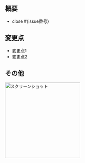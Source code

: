 <!--
リリース時のPRテンプレートは以下のURLから作成してください
(ブランチ名以降を?template=release.mdに変更するとリリース時のPRテンプレートが表示されます)

例）
https://github.com/cloudN-team/solotte-v3/pull/new/{ブランチ名}?template=release.md
-->


<!--
PRタイトル規則
タイトルの頭に下記のいずれかをつける

- 「Feature:」 新機能
- 「Fix:」 修正
- 「Test:」 テスト
-->

## 概要
<!--
issue番号を記載してください
-->

- close #{issue番号}

## 変更点
<!-- このセクションでは、具体的な変更点や修正箇所を箇条書きでリストアップしてください。-->

- 変更点1
- 変更点2

## その他
<!-- レビュワーへの参考情報（実装上の懸念点や注意点、スクリーンショットなどあれば記載）-->

<img width="250" alt="スクリーンショット" src="URL">
